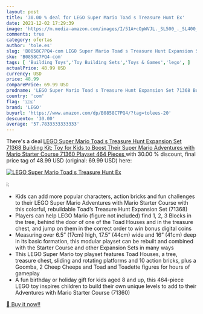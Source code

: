 ```yaml
---
layout: post
title: '30.00 % deal for LEGO Super Mario Toad s Treasure Hunt Ex'
date: 2021-12-02 17:29:39
image: 'https://m.media-amazon.com/images/I/51A+cOpWVJL._SL500_._SL400_.jpg'
comments: true
category: ofertas
author: 'tole.es'
slug: 'B0858C7PQ4-com LEGO Super Mario Toad s Treasure Hunt Expansion Set 71368...'
sku: 'B0858C7PQ4-com'
tags: [ 'Building Toys','Toy Building Sets','Toys & Games','lego', ]
actualPrice: 48.99 USD
currency: USD
price: 48.99
comparePrice: 69.99 USD
prodname: 'LEGO Super Mario Toad s Treasure Hunt Expansion Set 71368 Building Kit; Toy for Kids to Boost Their Super Mario Adventures with Mario Starter Course  71360  Playset  464 Pieces '
country: 'com'
flag: '🇺🇸'
brand: 'LEGO'
buyurl: 'https://www.amazon.com/dp/B0858C7PQ4/?tag=tolees-20'
descuento: '30.00'
average: '57.7833333333333'
---
```


There's a deal [LEGO Super Mario Toad s Treasure Hunt Expansion Set 71368 Building Kit; Toy for Kids to Boost Their Super Mario Adventures with Mario Starter Course  71360  Playset  464 Pieces ](https://www.amazon.com/dp/B0858C7PQ4/?tag=tolees-20)  with  30.00 % discount, final price tag of  48.99 USD (original: 69.99 USD) here:

[![LEGO Super Mario Toad s Treasure Hunt Ex](https://m.media-amazon.com/images/I/51A+cOpWVJL._SL500_._SL400_.jpg)](https://www.amazon.com/dp/B0858C7PQ4/?tag=tolees-20)

ℹ️:

- Kids can add more popular characters, action bricks and fun challenges to their LEGO Super Mario Adventures with Mario Starter Course with this colorful, rebuildable Toad’s Treasure Hunt Expansion Set (71368)
- Players can help LEGO Mario (figure not included) find 1, 2, 3 Blocks in the tree, behind the door of one of the Toad Houses and in the treasure chest, and jump on them in the correct order to win bonus digital coins
- Measuring over 6.5” (17cm) high, 17.5” (44cm) wide and 16” (41cm) deep in its basic formation, this modular playset can be rebuilt and combined with the Starter Course and other Expansion Sets in many ways
- This LEGO Super Mario toy playset features Toad Houses, a tree, treasure chest, sliding and rotating platforms and 10 action bricks, plus a Goomba, 2 Cheep Cheeps and Toad and Toadette figures for hours of gameplay
- A fun birthday or holiday gift for kids aged 8 and up, this 464-piece LEGO toy inspires children to build their own unique levels to add to their Adventures with Mario Starter Course (71360)

[🛒 Buy it now!!](https://www.amazon.com/dp/B0858C7PQ4/?tag=tolees-20)
